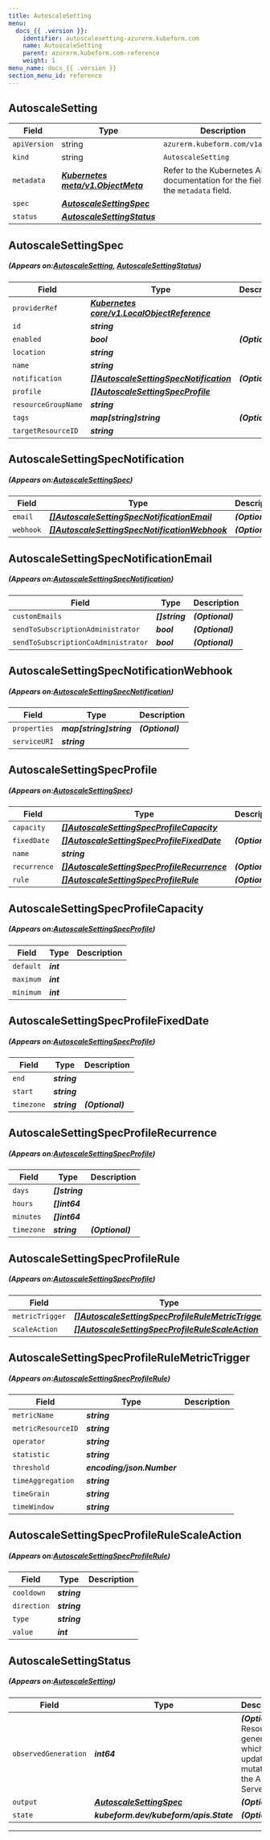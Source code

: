 ```yaml
---
title: AutoscaleSetting
menu:
  docs_{{ .version }}:
    identifier: autoscalesetting-azurerm.kubeform.com
    name: AutoscaleSetting
    parent: azurerm.kubeform.com-reference
    weight: 1
menu_name: docs_{{ .version }}
section_menu_id: reference
---
```


## AutoscaleSetting
| Field | Type | Description |
| ------ | ----- | ----------- |
| `apiVersion` | string | `azurerm.kubeform.com/v1alpha1` |
|    `kind` | string | `AutoscaleSetting` |
| `metadata` | ***[Kubernetes meta/v1.ObjectMeta](https://kubernetes.io/docs/reference/generated/kubernetes-api/v1.13/#objectmeta-v1-meta)***|Refer to the Kubernetes API documentation for the fields of the `metadata` field.|
| `spec` | ***[AutoscaleSettingSpec](#AutoscaleSettingSpec)***||
| `status` | ***[AutoscaleSettingStatus](#AutoscaleSettingStatus)***||
## AutoscaleSettingSpec
##### (Appears on:[AutoscaleSetting](#AutoscaleSetting), [AutoscaleSettingStatus](#AutoscaleSettingStatus))
| Field | Type | Description |
| ------ | ----- | ----------- |
| `providerRef` | ***[Kubernetes core/v1.LocalObjectReference](https://kubernetes.io/docs/reference/generated/kubernetes-api/v1.13/#localobjectreference-v1-core)***||
| `id` | ***string***||
| `enabled` | ***bool***| ***(Optional)*** |
| `location` | ***string***||
| `name` | ***string***||
| `notification` | ***[[]AutoscaleSettingSpecNotification](#AutoscaleSettingSpecNotification)***| ***(Optional)*** |
| `profile` | ***[[]AutoscaleSettingSpecProfile](#AutoscaleSettingSpecProfile)***||
| `resourceGroupName` | ***string***||
| `tags` | ***map[string]string***| ***(Optional)*** |
| `targetResourceID` | ***string***||
## AutoscaleSettingSpecNotification
##### (Appears on:[AutoscaleSettingSpec](#AutoscaleSettingSpec))
| Field | Type | Description |
| ------ | ----- | ----------- |
| `email` | ***[[]AutoscaleSettingSpecNotificationEmail](#AutoscaleSettingSpecNotificationEmail)***| ***(Optional)*** |
| `webhook` | ***[[]AutoscaleSettingSpecNotificationWebhook](#AutoscaleSettingSpecNotificationWebhook)***| ***(Optional)*** |
## AutoscaleSettingSpecNotificationEmail
##### (Appears on:[AutoscaleSettingSpecNotification](#AutoscaleSettingSpecNotification))
| Field | Type | Description |
| ------ | ----- | ----------- |
| `customEmails` | ***[]string***| ***(Optional)*** |
| `sendToSubscriptionAdministrator` | ***bool***| ***(Optional)*** |
| `sendToSubscriptionCoAdministrator` | ***bool***| ***(Optional)*** |
## AutoscaleSettingSpecNotificationWebhook
##### (Appears on:[AutoscaleSettingSpecNotification](#AutoscaleSettingSpecNotification))
| Field | Type | Description |
| ------ | ----- | ----------- |
| `properties` | ***map[string]string***| ***(Optional)*** |
| `serviceURI` | ***string***||
## AutoscaleSettingSpecProfile
##### (Appears on:[AutoscaleSettingSpec](#AutoscaleSettingSpec))
| Field | Type | Description |
| ------ | ----- | ----------- |
| `capacity` | ***[[]AutoscaleSettingSpecProfileCapacity](#AutoscaleSettingSpecProfileCapacity)***||
| `fixedDate` | ***[[]AutoscaleSettingSpecProfileFixedDate](#AutoscaleSettingSpecProfileFixedDate)***| ***(Optional)*** |
| `name` | ***string***||
| `recurrence` | ***[[]AutoscaleSettingSpecProfileRecurrence](#AutoscaleSettingSpecProfileRecurrence)***| ***(Optional)*** |
| `rule` | ***[[]AutoscaleSettingSpecProfileRule](#AutoscaleSettingSpecProfileRule)***| ***(Optional)*** |
## AutoscaleSettingSpecProfileCapacity
##### (Appears on:[AutoscaleSettingSpecProfile](#AutoscaleSettingSpecProfile))
| Field | Type | Description |
| ------ | ----- | ----------- |
| `default` | ***int***||
| `maximum` | ***int***||
| `minimum` | ***int***||
## AutoscaleSettingSpecProfileFixedDate
##### (Appears on:[AutoscaleSettingSpecProfile](#AutoscaleSettingSpecProfile))
| Field | Type | Description |
| ------ | ----- | ----------- |
| `end` | ***string***||
| `start` | ***string***||
| `timezone` | ***string***| ***(Optional)*** |
## AutoscaleSettingSpecProfileRecurrence
##### (Appears on:[AutoscaleSettingSpecProfile](#AutoscaleSettingSpecProfile))
| Field | Type | Description |
| ------ | ----- | ----------- |
| `days` | ***[]string***||
| `hours` | ***[]int64***||
| `minutes` | ***[]int64***||
| `timezone` | ***string***| ***(Optional)*** |
## AutoscaleSettingSpecProfileRule
##### (Appears on:[AutoscaleSettingSpecProfile](#AutoscaleSettingSpecProfile))
| Field | Type | Description |
| ------ | ----- | ----------- |
| `metricTrigger` | ***[[]AutoscaleSettingSpecProfileRuleMetricTrigger](#AutoscaleSettingSpecProfileRuleMetricTrigger)***||
| `scaleAction` | ***[[]AutoscaleSettingSpecProfileRuleScaleAction](#AutoscaleSettingSpecProfileRuleScaleAction)***||
## AutoscaleSettingSpecProfileRuleMetricTrigger
##### (Appears on:[AutoscaleSettingSpecProfileRule](#AutoscaleSettingSpecProfileRule))
| Field | Type | Description |
| ------ | ----- | ----------- |
| `metricName` | ***string***||
| `metricResourceID` | ***string***||
| `operator` | ***string***||
| `statistic` | ***string***||
| `threshold` | ***encoding/json.Number***||
| `timeAggregation` | ***string***||
| `timeGrain` | ***string***||
| `timeWindow` | ***string***||
## AutoscaleSettingSpecProfileRuleScaleAction
##### (Appears on:[AutoscaleSettingSpecProfileRule](#AutoscaleSettingSpecProfileRule))
| Field | Type | Description |
| ------ | ----- | ----------- |
| `cooldown` | ***string***||
| `direction` | ***string***||
| `type` | ***string***||
| `value` | ***int***||
## AutoscaleSettingStatus
##### (Appears on:[AutoscaleSetting](#AutoscaleSetting))
| Field | Type | Description |
| ------ | ----- | ----------- |
| `observedGeneration` | ***int64***| ***(Optional)*** Resource generation, which is updated on mutation by the API Server.|
| `output` | ***[AutoscaleSettingSpec](#AutoscaleSettingSpec)***| ***(Optional)*** |
| `state` | ***kubeform.dev/kubeform/apis.State***| ***(Optional)*** |
---
